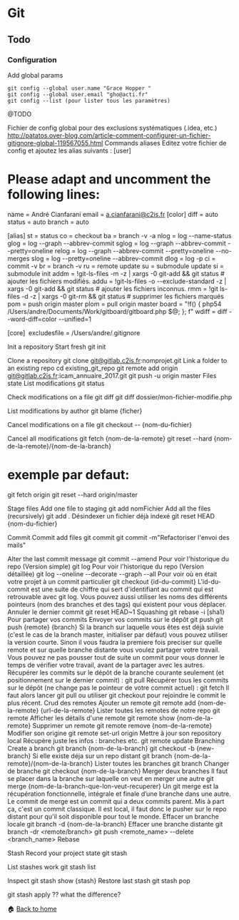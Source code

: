 Git
======

Todo
------


### Configuration

Add global params
```
git config --global user.name "Grace Hopper "
git config --global user.email "gho@acti.fr"
git config --list (pour lister tous les paramètres)
```
@TODO 

Fichier de config global pour des exclusions systématiques (.idea, etc.)
http://patatos.over-blog.com/article-comment-configurer-un-fichier-gitignore-global-119567055.html
Commands aliases
Editez votre fichier de config et ajoutez les alias suivants :
[user]
# Please adapt and uncomment the following lines:
name = André Cianfarani
email = a.cianfarani@c2is.fr
[color]
diff = auto
status = auto
branch = auto

[alias]
st = status
co = checkout
ba = branch -v -a
nlog = log --name-status
glog = log --graph --abbrev-commit
sglog = log --graph --abbrev-commit --pretty=oneline
relog = log --graph --abbrev-commit --pretty=oneline --no-merges
slog = log --pretty=oneline --abbrev-commit
dlog = log -p
ci = commit -v
br = branch -v
ru = remote update
su = submodule update
si = submodule init
addm = !git-ls-files -m -z | xargs -0 git-add && git status # ajouter les fichiers modifiés.
addu = !git-ls-files -o --exclude-standard -z | xargs -0 git-add && git status # ajouter les fichiers inconnus.
rmm = !git ls-files -d -z | xargs -0 git-rm && git status # supprimer les fichiers marqués
pom = push origin master
plom = pull origin master
board = "!f() { php54 /Users/andre/Documents/Work/gitboard/gitboard.php $@; }; f"
wdiff = diff --word-diff=color --unified=1

[core]
​ excludesfile = /Users/andre/.gitignore

Init a repository
Start fresh
git init

Clone a repository
git clone git@gitlab.c2is.fr:nomprojet.git
Link a folder to an existing repo
cd existing_git_repo
git remote add origin git@gitlab.c2is.fr:icam_annuaire_2017.git
git push -u origin master
Files state
List modifications
git status

Check modifications on a file
git diff
git diff dossier/mon-fichier-modifie.php

List modifications by author
git blame {ficher}

Cancel modifications on a file
git checkout -- {nom-du-fichier}

Cancel all modifications
git fetch {nom-de-la-remote}
git reset --hard {nom-de-la-remote}/{nom-de-la-branch}
# exemple par defaut:
git fetch origin
git reset --hard origin/master

Stage files
Add one file to staging
git add nomFichier
Add all the files (recursively)
git add .
Désindexer un fichier déjà indexé
git reset HEAD {nom-du-fichier}

Commit
Commit add files
git commit 
​git commit -m"Refactoriser l'envoi des mails"

Alter the last commit message
git commit --amend
Pour voir l'historique du repo (Version simple)
git log
Pour voir l'historique du repo (Version détaillée)
git log --oneline --decorate --graph --all
Pour voir où en était votre projet à un commit particulier 
git checkout {id-du-commit}
L'id-du-commit  est une suite de chiffre qui sert d'identifiant au commit qui est retrouvable avec git log. Vous pouvez aussi utiliser les noms des différents pointeurs (nom des branches et des tags) qui existent pour vous déplacer.
Annuler le dernier commit
git reset HEAD~1
Squashing
git rebase -i [sha1}
Pour partager vos commits
Envoyer vos commits sur le dépôt
git push
git push {remote} {branch}
Si la branch sur laquelle vous êtes est déjà suivie (c'est le cas de la branch master, initialiser par défaut) vous pouvez utiliser la version courte. Sinon il vous faudra la premiere fois preciser sur quelle remote et sur quelle branche distante vous voulez partager votre travail. 
Vous pouvez ne pas pousser tout de suite un commit pour vous donner le temps de vérifier votre travail, avant de la partager avec les autres.
Récupérer les commits sur le dépôt de la branche courante seulement (et positionnement sur le dernier commit) :
git pull
Récupérer tous les commits sur le dépôt (ne change pas le pointeur de votre commit actuel) :
git fetch
Il faut alors lancer git pull ou utiliser git checkout pour rejoindre le commit le plus récent.
Crud des remotes
Ajouter un remote
git remote add {nom-de-la-remote} {url-de-la-remote}
Lister toutes les remotes de notre repo
git remote
Afficher les détails d'une remote
git remote show {nom-de-la-remote}
Supprimer un remote
git remote remove {nom-de-la-remote}
Modifier son origine
git remote set-url origin <newurl>
Mettre à jour son repository local
Récupère juste les infos : branches etc.
git remote update
Branching
Create a branch
git branch {nom-de-la-branch}
git checkout -b {new-branch}
Si elle existe déja sur un repo distant 
git branch {nom-de-la-remote}/{nom-de-la-branch}
Lister toutes les branches
git branch
Changer de branche
git checkout {nom-de-la-branch}
Merger deux branches
Il faut se placer dans la branche sur laquelle on veut en merger une autre
git merge {nom-de-la-branch-que-lon-veut-recuperer}
Un git merge est la récupération fonctionnelle, intégrale et finale d’une branche dans une autre.
Le commit de merge est un commit qui a deux commits parent. Mis à part ça, c'est un commit classique. Il est local, il faut donc le pusher sur le repo distant pour qu'il soit disponible pour tout le monde.
Effacer un branche locale
git branch -d {nom-de-la-branch}
Effacer une branche distante
git branch -dr <remote/branch>
git push <remote_name> --delete <branch_name>
Rebase

Stash
Record your project state
git stash

List stashes work
git stash list

Inspect
git stash show {stash}
Restore last stash
git stash pop

git stash apply ?? what the difference?



:house: [Back to home](README.md)